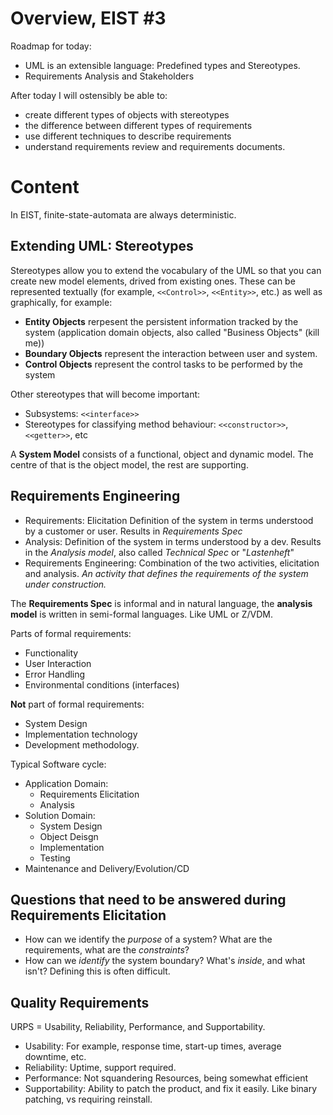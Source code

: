 # Overview, EIST #3
Roadmap for today: 

- UML is an extensible language: Predefined types and Stereotypes.
- Requirements Analysis and Stakeholders

After today I will ostensibly be able to: 

- create different types of objects with stereotypes
- the difference between different types of requirements
- use different techniques to describe requirements
- understand requirements review and requirements documents. 

# Content

In EIST, finite-state-automata are always deterministic. 

## Extending UML: Stereotypes

Stereotypes allow you to extend the vocabulary of the UML so that you can
create new model elements, drived from existing ones. These can be represented
textually (for example, `<<Control>>`, `<<Entity>>`, etc.) as well as
graphically, for example:  

- **Entity Objects** rerpesent the persistent information tracked by the system
  (application domain objects, also called "Business Objects" (kill me))
- **Boundary Objects** represent the interaction between user and system. 
- **Control Objects** represent the control tasks to be performed by the system

Other stereotypes that will become important: 

- Subsystems: `<<interface>>`
- Stereotypes for classifying method behaviour: `<<constructor>>`,
  `<<getter>>`, etc

A **System Model** consists of a functional, object and dynamic model. The
centre of that is the object model, the rest are supporting.


## Requirements Engineering

- Requirements: Elicitation Definition of the system in terms understood by a
  customer or user. Results in *Requirements Spec*
- Analysis: Definition of the system in terms understood by a dev. Results in
  the *Analysis model*, also called *Technical Spec* or "*Lastenheft*"
- Requirements Engineering: Combination of the two activities, elicitation and
  analysis. *An activity that defines the requirements of the system under
  construction.*

The **Requirements Spec** is informal and in natural language, the **analysis
model** is written in semi-formal languages. Like UML or Z/VDM.

Parts of formal requirements: 

- Functionality
- User Interaction
- Error Handling
- Environmental conditions (interfaces) 

**Not** part of formal requirements: 
 
- System Design
- Implementation technology
- Development methodology. 

Typical Software cycle: 

- Application Domain: 
    - Requirements Elicitation
    - Analysis
- Solution Domain:
    - System Design
    - Object Deisgn 
    - Implementation
    - Testing
- Maintenance and Delivery/Evolution/CD

## Questions that need to be answered during Requirements Elicitation

- How can we identify the *purpose* of a system? What are the requirements, what
  are the *constraints*? 
- How can we *identify* the system boundary? What's *inside*, and what isn't?
  Defining this is often difficult. 

## Quality Requirements
URPS = Usability, Reliability, Performance, and Supportability.

- Usability: For example, response time, start-up times, average downtime, etc. 
- Reliability: Uptime, support required.
- Performance: Not squandering Resources, being somewhat efficient
- Supportability: Ability to patch the product, and fix it easily. Like binary
  patching, vs requiring reinstall. 
